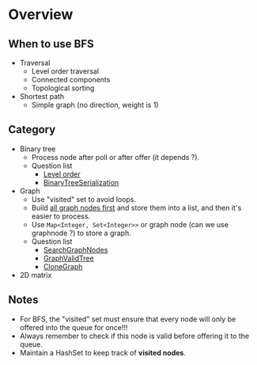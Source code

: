 # Overview

## When to use BFS

- Traversal
  - Level order traversal
  - Connected components
  - Topological sorting
- Shortest path
  - Simple graph (no direction, weight is 1)

## Category

- Binary tree
  - Process node after poll or after offer (it depends ?).
  - Question list
    - [Level order](LevelOrderTraversal.md)
    - [BinaryTreeSerialization](BinaryTreeSerialization.md)
- Graph
  - Use "visited" set to avoid loops.
  - Build [all graph nodes first](CloneGraph.md) and store them into a list, and then it's easier to process.
  - Use `Map<Integer, Set<Integer>>` or graph node (can we use graphnode ?) to store a graph.
  - Question list
    - [SearchGraphNodes](SearchGraphNodes.md)
    - [GraphValidTree](GraphValidTree.md)
    - [CloneGraph](CloneGraph.md)
- 2D matrix

## Notes

- For BFS, the "visited" set must ensure that every node will only be offered into the queue for once!!!
- Always remember to check if this node is valid before offering it to the queue.
- Maintain a HashSet to keep track of __visited nodes__.